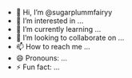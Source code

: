 - 👋 Hi, I’m @sugarplummfairyy 
- 👀 I’m interested in ...
- 🌱 I’m currently learning ...
- 💞️ I’m looking to collaborate on ...
- 📫 How to reach me ...
- 😄 Pronouns: ...
- ⚡ Fun fact: ...

<!---
sugarplummfairyy/sugarplummfairyy is a ✨ special ✨ repository because its `README.md` (this file) appears on your GitHub profile.
You can click the Preview link to take a look at your changes.
--->
